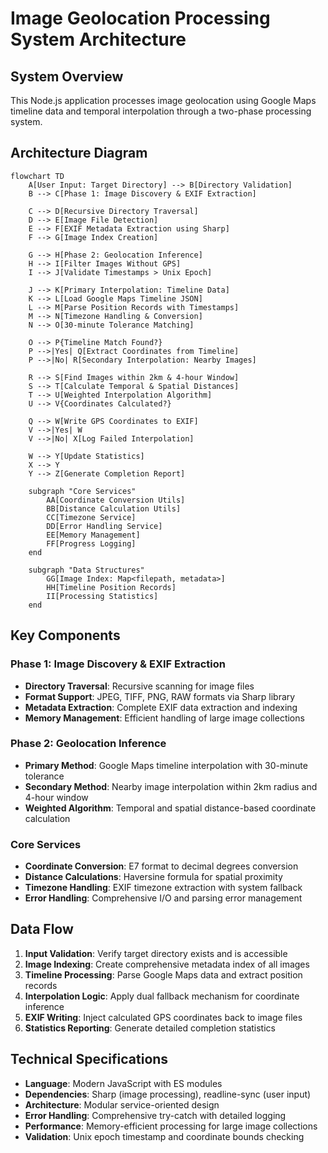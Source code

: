 # Image Geolocation Processing System Architecture

## System Overview

This Node.js application processes image geolocation using Google Maps timeline data and temporal interpolation through a two-phase processing system.

## Architecture Diagram

```mermaid
flowchart TD
    A[User Input: Target Directory] --> B[Directory Validation]
    B --> C[Phase 1: Image Discovery & EXIF Extraction]
    
    C --> D[Recursive Directory Traversal]
    D --> E[Image File Detection]
    E --> F[EXIF Metadata Extraction using Sharp]
    F --> G[Image Index Creation]
    
    G --> H[Phase 2: Geolocation Inference]
    H --> I[Filter Images Without GPS]
    I --> J[Validate Timestamps > Unix Epoch]
    
    J --> K[Primary Interpolation: Timeline Data]
    K --> L[Load Google Maps Timeline JSON]
    L --> M[Parse Position Records with Timestamps]
    M --> N[Timezone Handling & Conversion]
    N --> O[30-minute Tolerance Matching]
    
    O --> P{Timeline Match Found?}
    P -->|Yes| Q[Extract Coordinates from Timeline]
    P -->|No| R[Secondary Interpolation: Nearby Images]
    
    R --> S[Find Images within 2km & 4-hour Window]
    S --> T[Calculate Temporal & Spatial Distances]
    T --> U[Weighted Interpolation Algorithm]
    U --> V{Coordinates Calculated?}
    
    Q --> W[Write GPS Coordinates to EXIF]
    V -->|Yes| W
    V -->|No| X[Log Failed Interpolation]
    
    W --> Y[Update Statistics]
    X --> Y
    Y --> Z[Generate Completion Report]
    
    subgraph "Core Services"
        AA[Coordinate Conversion Utils]
        BB[Distance Calculation Utils]
        CC[Timezone Service]
        DD[Error Handling Service]
        EE[Memory Management]
        FF[Progress Logging]
    end
    
    subgraph "Data Structures"
        GG[Image Index: Map<filepath, metadata>]
        HH[Timeline Position Records]
        II[Processing Statistics]
    end
```

## Key Components

### Phase 1: Image Discovery & EXIF Extraction
- **Directory Traversal**: Recursive scanning for image files
- **Format Support**: JPEG, TIFF, PNG, RAW formats via Sharp library
- **Metadata Extraction**: Complete EXIF data extraction and indexing
- **Memory Management**: Efficient handling of large image collections

### Phase 2: Geolocation Inference
- **Primary Method**: Google Maps timeline interpolation with 30-minute tolerance
- **Secondary Method**: Nearby image interpolation within 2km radius and 4-hour window
- **Weighted Algorithm**: Temporal and spatial distance-based coordinate calculation

### Core Services
- **Coordinate Conversion**: E7 format to decimal degrees conversion
- **Distance Calculations**: Haversine formula for spatial proximity
- **Timezone Handling**: EXIF timezone extraction with system fallback
- **Error Handling**: Comprehensive I/O and parsing error management

## Data Flow

1. **Input Validation**: Verify target directory exists and is accessible
2. **Image Indexing**: Create comprehensive metadata index of all images
3. **Timeline Processing**: Parse Google Maps data and extract position records
4. **Interpolation Logic**: Apply dual fallback mechanism for coordinate inference
5. **EXIF Writing**: Inject calculated GPS coordinates back to image files
6. **Statistics Reporting**: Generate detailed completion statistics

## Technical Specifications

- **Language**: Modern JavaScript with ES modules
- **Dependencies**: Sharp (image processing), readline-sync (user input)
- **Architecture**: Modular service-oriented design
- **Error Handling**: Comprehensive try-catch with detailed logging
- **Performance**: Memory-efficient processing for large image collections
- **Validation**: Unix epoch timestamp and coordinate bounds checking

